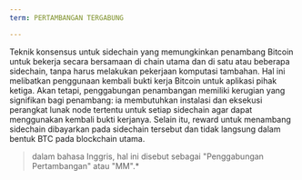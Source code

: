 ```yaml
---
term: PERTAMBANGAN TERGABUNG

---
```

Teknik konsensus untuk sidechain yang memungkinkan penambang Bitcoin untuk bekerja secara bersamaan di chain utama dan di satu atau beberapa sidechain, tanpa harus melakukan pekerjaan komputasi tambahan. Hal ini melibatkan penggunaan kembali bukti kerja Bitcoin untuk aplikasi pihak ketiga. Akan tetapi, penggabungan penambangan memiliki kerugian yang signifikan bagi penambang: ia membutuhkan instalasi dan eksekusi perangkat lunak node tertentu untuk setiap sidechain agar dapat menggunakan kembali bukti kerjanya. Selain itu, reward untuk menambang sidechain dibayarkan pada sidechain tersebut dan tidak langsung dalam bentuk BTC pada blockchain utama.

> dalam bahasa Inggris, hal ini disebut sebagai "Penggabungan Pertambangan" atau "MM".*